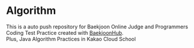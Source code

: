 # Algorithm
This is a auto push repository for Baekjoon Online Judge and Programmers Coding Test Practice created with [BaekjoonHub](https://github.com/BaekjoonHub/BaekjoonHub).
<br>Plus, Java Algorithm Practices in Kakao Cloud School
